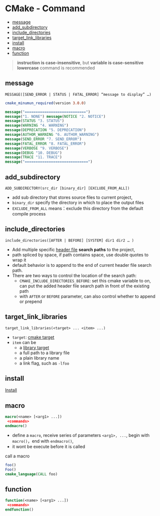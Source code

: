 # CMake - Command

* [message](#message)
* [add_subdirectory](#add_subdirectory)
* [include_directories](#include_directories)
* [target_link_libraries](#target_link_libraries)
* [install](#install)
* [macro](#macro)
* [function](#function)

> **instruction is case-insensitive**, but **variable is case-sensitive**
> **lowercase** command is recommended

## message

`MESSAGE([SEND_ERROR | STATUS | FATAL_ERROR] “message to display” …)`

```cmake
cmake_minumun_required(version 3.0.0)

message("============================")
message("1. NONE") message(NOTICE "2. NOTICE")
message(STATUS "3. STATUS")
message(WARNING "4. WARNING")
message(DEPRECATION "5. DEPRECATION")
message(AUTHOR_WARNING "6. AUTHOR_WARNING")
message(SEND_ERROR "7. SEND_ERROR")
message(FATAL_ERROR "8. FATAL_ERROR")
message(VERBOSE "9. VERBOSE")
message(DEBUG "10. DEBUG")
message(TRACE "11. TRACE")
message("=============================")
```

## add_subdirectory

`ADD_SUBDIRECTORY(src_dir [binary_dir] [EXCLUDE_FROM_ALL])`

- add sub directory that stores source files to current project, 
- `binary_dir` specify the directory in which to place the output files
- `EXCLUDE_FROM_ALL` means：exclude this directory from the default compile process

## include_directories

`include_directories([AFTER | BEFORE] [SYSTEM] dir1 dir2 … )`

- Add multiple specific [header file](c++-header-file.md) **search paths** to the project, 
- path spliced by space, if path contains space, use double quotes to wrap it
- default behavior is to append to the end of current header file search path. 
- There are two ways to control the location of the search path:
  - `CMAKE_INCLUDE_DIRECTORIES_BEFORE`: set this cmake variable to on, can put the added header file search path in front of the existing path
  - with `AFTER` or `BEFORE` parameter, can also control whether to append or prepend

## target_link_libraries

`target_link_libraries(<target> ... <item> ...)`

- `target`: [cmake target](cmake-glossary.md#target)
- `item` can be
  - a [library target](cmake-glossary.md#target)
  - a full path to a library file
  - a plain library name
  - a link flag, such as `-lfoo`

## install

[Install](cmake-command-install.md)

## macro

```cmake
macro(<name> [<arg1> ...])
 <commands>
endmacro()
```

- define a `macro`, receive series of parameters `<arg1>, ...`, begin with `macro()`，end with `endmacro()`, 
- it wont be execute before it is called

call a macro

```cmake
foo()
Foo()
cmake_language(CALL foo)
```

## function

```cmake
function(<name> [<arg1> ...])
 <commands>
endfunction()
```

